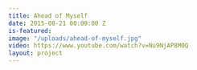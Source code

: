 ```yaml
---
title: Ahead of Myself
date: 2015-08-21 00:00:00 Z
is-featured:
image: "/uploads/ahead-of-myself.jpg"
video: https://www.youtube.com/watch?v=Nu9NjAP8M0Q
layout: project
---
```


